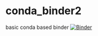 # conda_binder2
basic conda based binder
[![Binder](https://mybinder.org/badge_logo.svg)](https://mybinder.org/v2/gh/mksuha/conda_binder2/HEAD?filepath=py37_r353)
